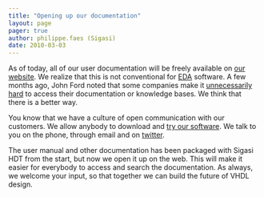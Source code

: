 ```yaml
---
title: "Opening up our documentation"
layout: page 
pager: true
author: philippe.faes (Sigasi)
date: 2010-03-03
---
```

As of today, all of our user documentation will be freely available on <a href="/manual/">our website</a>. We realize that this is not conventional for <a href="http://en.wikipedia.org/wiki/Electronic_design_automation" class="elf-external elf-icon">EDA</a> software. A few months ago, John Ford noted that some companies make it <a href="http://jab-semi.blogspot.com/2008/11/password-arms-race.html">unnecessarily hard</a> to access their documentation or knowledge bases. We think that there is a better way.

You know that we have a culture of open communication with our customers. We allow anybody to download and <a href="http://www.sigasi.com/start">try our software</a>. We talk to you on the phone, through email and on <a href="http://www.twitter.com/sigasi">twitter</a>.

The user manual and other documentation has been packaged with Sigasi HDT from the start, but now we open it up on the web. This will make it easier for everybody to access and search the documentation. As always, we welcome your input, so that together we can build the future of VHDL design.


